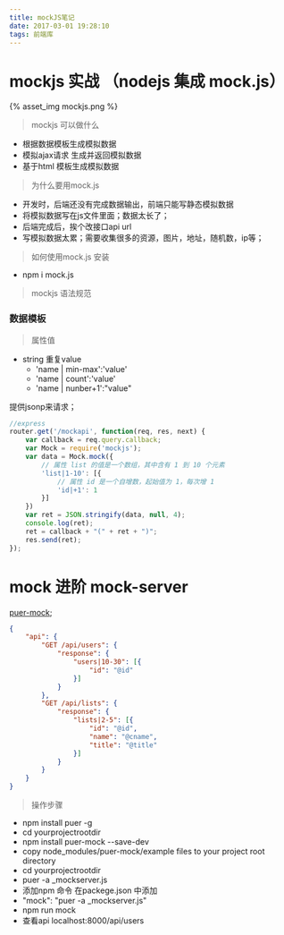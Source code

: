 ```yaml
---
title: mockJS笔记
date: 2017-03-01 19:28:10
tags: 前端库
---
```



# mockjs 实战 （nodejs 集成 mock.js）

{% asset_img mockjs.png %}


> mockjs 可以做什么

+ 根据数据模板生成模拟数据
+ 模拟ajax请求 生成并返回模拟数据
+ 基于html 模板生成模拟数据

> 为什么要用mock.js

+ 开发时，后端还没有完成数据输出，前端只能写静态模拟数据
+ 将模拟数据写在js文件里面；数据太长了；
+ 后端完成后，挨个改接口api url
+ 写模拟数据太累；需要收集很多的资源，图片，地址，随机数，ip等；

> 如何使用mock.js 安装

+ npm i mock.js

> mockjs 语法规范



### 数据模板

> 属性值

+ string 重复value
    - 'name | min-max':'value'
    - 'name | count':'value'
    - 'name | nunber+1':"value"


提供jsonp来请求；

```js
//express
router.get('/mockapi', function(req, res, next) {
    var callback = req.query.callback;
    var Mock = require('mockjs');
    var data = Mock.mock({
        // 属性 list 的值是一个数组，其中含有 1 到 10 个元素
        'list|1-10': [{
            // 属性 id 是一个自增数，起始值为 1，每次增 1
            'id|+1': 1
        }]
    })
    var ret = JSON.stringify(data, null, 4);
    console.log(ret);
    ret = callback + "(" + ret + ")";
    res.send(ret);
});
```

# mock 进阶 mock-server

[puer-mock](https://github.com/ufologist/puer-mock);

```json
{
    "api": {
        "GET /api/users": {
            "response": {
                "users|10-30": [{
                    "id": "@id"
                }]
            }
        },
        "GET /api/lists": {
            "response": {
                "lists|2-5": [{
                    "id": "@id",
                    "name": "@cname",
                    "title": "@title"
                }]
            }
        }
    }
}
```
> 操作步骤

+ npm install puer -g
+ cd yourprojectrootdir
+ npm install puer-mock --save-dev
+ copy node_modules/puer-mock/example files to your project root directory
+ cd yourprojectrootdir
+ puer -a _mockserver.js
+ 添加npm 命令 在packege.json 中添加
+ "mock": "puer -a _mockserver.js"
+ npm run mock
+ 查看api localhost:8000/api/users